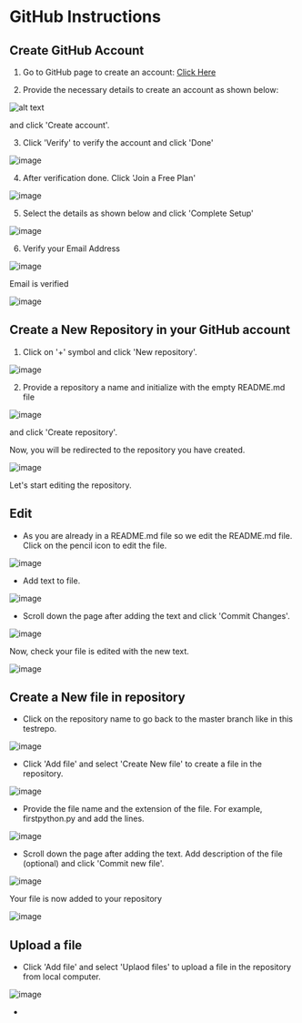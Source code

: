 # GitHub Instructions

## Create GitHub Account

1. Go to GitHub page to create an account:
[Click Here](https://github.com/join)

2. Provide the necessary details to create an account as shown below:

![alt text](https://user-images.githubusercontent.com/25001852/86431063-66804f00-bd11-11ea-8bc2-a3a80b8f1fdc.png "Git Create Account")

and click 'Create account'.

3. Click 'Verify' to verify the account and click 'Done' 

![image](https://user-images.githubusercontent.com/25001852/86436621-4310d080-bd20-11ea-866a-8ba864d08211.png "Verify")

4. After verification done. Click 'Join a Free Plan'

![image](https://user-images.githubusercontent.com/25001852/86436707-6b003400-bd20-11ea-8c51-7a5d58ca1bc5.png 'Join Free Plan')

5. Select the details as shown below and click 'Complete Setup'

![image](https://user-images.githubusercontent.com/25001852/86431692-13a79700-bd13-11ea-9dcf-ae779bb2feb1.png "Complete Setup")

6. Verify your Email Address

![image](https://user-images.githubusercontent.com/25001852/86437013-304acb80-bd21-11ea-9310-3a0b1ee12497.png "Verify Email")

Email is verified

![image](https://user-images.githubusercontent.com/25001852/86431929-b52ee880-bd13-11ea-8ccf-6bb854408f70.png)

## Create a New Repository in your GitHub account

1. Click on '+' symbol and click 'New repository'.

![image](https://user-images.githubusercontent.com/25001852/86432277-ccbaa100-bd14-11ea-9824-8c527bf6a1e5.png "New Repo")

2. Provide a repository a name and initialize with the empty README.md file

![image](https://user-images.githubusercontent.com/25001852/86432380-2b801a80-bd15-11ea-9ca0-84d576b82788.png "Repo details")

and click 'Create repository'.


Now, you will be redirected to the repository you have created.

![image](https://user-images.githubusercontent.com/25001852/86433218-beba4f80-bd17-11ea-8dfa-8f1e57ff9b44.png "repo created")


Let's start editing the repository.

## Edit
- As you are already in a README.md file so we edit the README.md file. Click on the pencil icon to edit the file. 

![image](https://user-images.githubusercontent.com/25001852/86433720-1e652a80-bd19-11ea-90d1-ba70afba79d3.png "Edit Readme.md file")

- Add text to file.

![image](https://user-images.githubusercontent.com/25001852/86434028-f75b2880-bd19-11ea-9e66-ea267e45ad72.png)

- Scroll down the page after adding the text and click 'Commit Changes'.

![image](https://user-images.githubusercontent.com/25001852/86434113-3ab59700-bd1a-11ea-8e6f-ae9ee84c62f5.png "Commit changes")

Now, check your file is edited with the new text.

![image](https://user-images.githubusercontent.com/25001852/86434211-81a38c80-bd1a-11ea-9a00-7d4ce0bdb785.png "File changed")

## Create a New file in repository

- Click on the repository name to go back to the master branch like in this testrepo.

![image](https://user-images.githubusercontent.com/25001852/86434374-f5de3000-bd1a-11ea-9616-1b3f3be811ee.png "Master Branch")

- Click 'Add file' and select 'Create New file' to create a file in the repository.

![image](https://user-images.githubusercontent.com/25001852/86434466-3342bd80-bd1b-11ea-95ea-541be5bb0115.png "New File")

- Provide the file name and the extension of the file. For example, firstpython.py and add the lines.

![image](https://user-images.githubusercontent.com/25001852/86434838-1955aa80-bd1c-11ea-8548-285ea9a5fbf8.png "Create Python file")

- Scroll down the page after adding the text. Add description of the file (optional) and click 'Commit new file'.

![image](https://user-images.githubusercontent.com/25001852/86434922-591c9200-bd1c-11ea-8edc-add1daeca992.png "Commit new file")

Your file is now added to your repository

![image](https://user-images.githubusercontent.com/25001852/86435011-8ff2a800-bd1c-11ea-9bb8-af7a6fc09f03.png "File Added")


## Upload a file

- Click 'Add file' and select 'Uplaod files' to upload a file in the repository from local computer.

![image](https://user-images.githubusercontent.com/25001852/86435301-4bb3d780-bd1d-11ea-81d3-483c403a14d9.png)

- 

